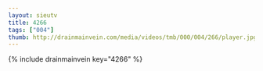 ```yaml
--- 
layout: sieutv
title: 4266
tags: ["004"]
thumb: http://drainmainvein.com/media/videos/tmb/000/004/266/player.jpg
---
```

{% include drainmainvein key="4266" %} 
